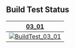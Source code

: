 ## Build Test Status
| [03_01](https://github.com/Souto-Naitou/PG3/tree/03_01) |
|:---:|
|[![BuildTest_03_01](https://github.com/Souto-Naitou/PG3/actions/workflows/03_01.yml/badge.svg)](https://github.com/Souto-Naitou/PG3/actions/workflows/03_01.yml)|
